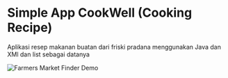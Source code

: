 <H1> Simple App CookWell (Cooking Recipe) </H1>

Aplikasi resep makanan buatan dari friski pradana menggunakan Java dan XMl dan list sebagai datanya

![Farmers Market Finder Demo](demo/demo.gif)
